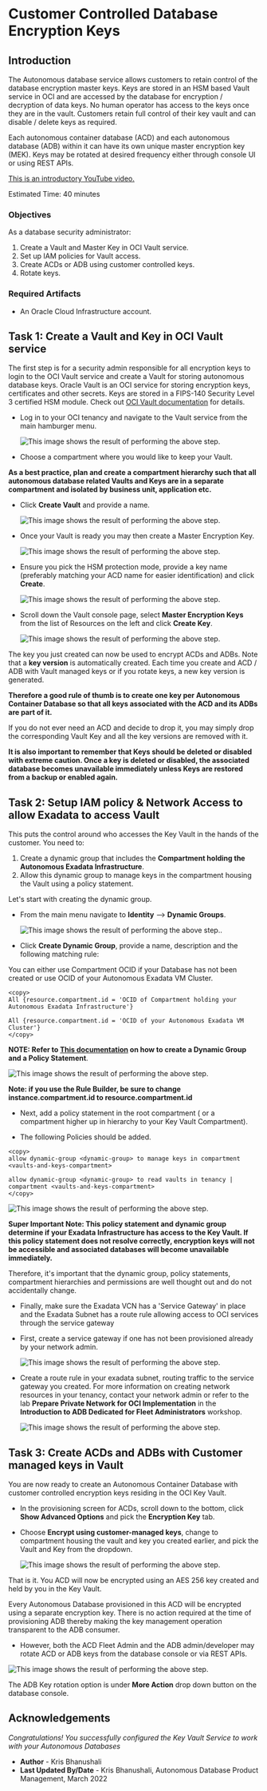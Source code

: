# Customer Controlled Database Encryption Keys

## Introduction
The Autonomous database service allows customers to retain control of the database encryption master keys. Keys are stored in an HSM based Vault service in OCI and are accessed by the database for encryption / decryption of data keys. No human operator has access to the keys once they are in the vault. Customers retain full control of their key vault and can disable / delete keys as required.

Each autonomous container database (ACD) and each autonomous database (ADB) within it can have its own unique master encryption key (MEK). Keys may be rotated at desired frequency either through console UI or using REST APIs.

[This is an introductory YouTube video.](youtube:JoAJ7lAgdkA)

Estimated Time: 40 minutes

### Objectives

As a database security administrator:
1. Create a Vault and Master Key in OCI Vault service.
2. Set up IAM policies for Vault access.
3. Create ACDs or ADB using customer controlled keys.
4. Rotate keys.

### Required Artifacts

- An Oracle Cloud Infrastructure account.

## Task 1: Create a Vault and Key in OCI Vault service

The first step is for a security admin responsible for all encryption keys to login to the OCI Vault service and create a Vault for storing autonomous database keys. Oracle Vault is an OCI service for storing encryption keys, certificates and other secrets. Keys are stored in a FIPS-140 Security Level 3 certified HSM module. Check out [OCI Vault documentation](https://docs.cloud.oracle.com/en-us/iaas/Content/KeyManagement/Concepts/keyoverview.htm) for details.

- Log in to your OCI tenancy and navigate to the Vault service from the main hamburger menu.

    ![This image shows the result of performing the above step.](./images/vault1.png)

- Choose a compartment where you would like to keep your Vault.

**As a best practice, plan and create a compartment hierarchy such that all autonomous database related Vaults and Keys are in a separate compartment and isolated by business unit, application etc.**

- Click **Create Vault** and provide a name.

    ![This image shows the result of performing the above step.](./images/vault2.png)

- Once your Vault is ready you may then create a Master Encryption Key.

    ![This image shows the result of performing the above step.](./images/vault3.png)

- Ensure you pick the HSM protection mode, provide a key name (preferably matching your ACD name for easier identification) and click **Create**.

    ![This image shows the result of performing the above step.](./images/pick_hsm.png)

- Scroll down the Vault console page, select **Master Encryption Keys** from the list of Resources on the left and click **Create Key**.

    ![This image shows the result of performing the above step.](./images/vault3.png)

The key you just created can now be used to encrypt ACDs and ADBs. Note that a **key version** is automatically created. Each time you create and ACD / ADB with Vault managed keys or if you rotate keys, a new key version is generated.

**Therefore a good rule of thumb is to create one key per Autonomous Container Database so that all keys associated with the ACD and its ADBs are part of it.**

If you do not ever need an ACD and decide to drop it, you may simply drop the corresponding Vault Key and all the key versions are removed with it.

**It is also important to remember that Keys should be deleted or disabled with extreme caution. Once a key is deleted or disabled, the associated database becomes unavailable immediately unless Keys are restored from a backup or enabled again.**

## Task 2: Setup IAM policy & Network Access to allow Exadata to access Vault

This puts the control around who accesses the Key Vault in the hands of the customer. You need to:

1. Create a dynamic group that includes the **Compartment holding the Autonomous Exadata Infrastructure**.
2. Allow this dynamic group to manage keys in the compartment housing the Vault using a policy statement.

Let's start with creating the dynamic group.

- From the main menu navigate to **Identity** --> **Dynamic Groups**.

    ![This image shows the result of performing the above step.](./images/dynamic.png).

- Click **Create Dynamic Group**, provide a name, description and the following matching rule:

You can either use Compartment OCID if your Database has not been created or use OCID of your Autonomous Exadata VM Cluster.

````
<copy>
All {resource.compartment.id = 'OCID of Compartment holding your Autonomous Exadata Infrastructure'}

All {resource.compartment.id = 'OCID of your Autonomous Exadata VM Cluster'}
</copy>
````

**NOTE: Refer to [This documentation](https://docs.oracle.com/en/cloud/paas/autonomous-database/zbcsk/#ZBCSK-GUID-72832A44-420B-404C-86E9-7C95FD3E2A68) on how to create a Dynamic Group and a Policy Statement**.


![This image shows the result of performing the above step.](./images/dynamic2.png)

**Note: if you use the Rule Builder, be sure to change instance.compartment.id to resource.compartment.id**

- Next, add a policy statement in the root compartment ( or a compartment higher up in hierarchy to your Key Vault Compartment).

- The following Policies should be added. 
````
<copy>
allow dynamic-group <dynamic-group> to manage keys in compartment <vaults-and-keys-compartment>

allow dynamic-group <dynamic-group> to read vaults in tenancy | compartment <vaults-and-keys-compartment>
</copy>
````

![This image shows the result of performing the above step.](./images/policy.png)

**Super Important Note: This policy statement and dynamic group determine if your Exadata Infrastructure has access to the Key Vault. If this policy statement does not resolve correctly, encryption keys will not be accessible and associated databases will become unavailable immediately.**

Therefore, it's important that the dynamic group, policy statements, compartment hierarchies and permissions are well thought out and do not accidentally change.

- Finally, make sure the Exadata VCN has a 'Service Gateway' in place and the Exadata Subnet has a route rule allowing access to OCI services through the service gateway

- First, create a service gateway if one has not been provisioned already by your network admin.

    ![This image shows the result of performing the above step.](./images/gateway.png)

- Create a route rule in your exadata subnet, routing traffic to the service gateway you created. For more information on creating network resources in your tenancy, contact your network admin or refer to the lab **Prepare Private Network for OCI Implementation** in the **Introduction to ADB Dedicated for Fleet Administrators** workshop.

    ![This image shows the result of performing the above step.](./images/route_rule1.png)

## Task 3: Create ACDs and ADBs with Customer managed keys in Vault

You are now ready to create an Autonomous Container Database with customer controlled encryption keys residing in the OCI Key Vault.

- In the provisioning screen for ACDs, scroll down to the bottom, click **Show Advanced Options** and pick the **Encryption Key** tab.

- Choose **Encrypt using customer-managed keys**, change to compartment housing the vault and key you created earlier, and pick the Vault and Key from the dropdown.

    ![This image shows the result of performing the above step.](./images/create-acd.png)

That is it. You ACD will now be encrypted using an AES 256 key created and held by you in the Key Vault.

Every Autonomous Database provisioned in this ACD will be encrypted using a separate encryption key. There is no action required at the time of provisioning ADB thereby making the key management operation transparent to the ADB consumer.

- However, both the ACD Fleet Admin and the ADB admin/developer may rotate ACD or ADB keys from the database console or via REST APIs.

![This image shows the result of performing the above step.](./images/rotate_acd1.png)

The ADB Key rotation option is under **More Action** drop down button on the database console.

## Acknowledgements
*Congratulations! You successfully configured the Key Vault Service to work with your Autonomous Databases*

- **Author** - Kris Bhanushali
- **Last Updated By/Date** -  Kris Bhanushali, Autonomous Database Product Management, March 2022

